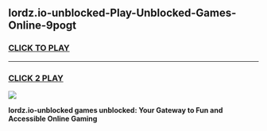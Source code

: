 
## lordz.io-unblocked-Play-Unblocked-Games-Online-9pogt
<h3>
<a href="https://premium76.site?title=lordz.io-unblocked&ref=25A">CLICK TO PLAY</a></h3>
<hr>

<h3>
<a href="https://premium76.site?title=lordz.io-unblocked&ref=25A">CLICK 2 PLAY</a>
  
</h3>

<a href="https://premium76.site?title=lordz.io-unblocked&ref=25A"><img src="https://clearcache.store/games.png"></a>


**lordz.io-unblocked games unblocked: Your Gateway to Fun and Accessible Online Gaming**
